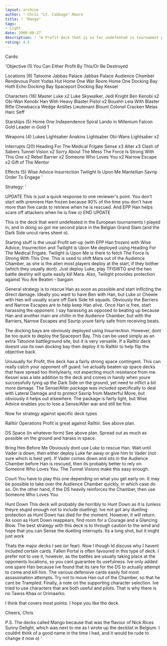 ```yaml
---
layout: archive
author: ! Chris "Lt. Cabbage" Moore
title: ! "Mango"
tags:
- Light
date: 2000-08-27
description: ! "A Profit deck that is so far undefeated in tournament play."
rating: 4.5
---
```

Cards: 

'Objective (1)
You Can Either Profit By This/Or Be Destroyed

Locations (9)
Tatooine Jabbas Palace
Jabbas Palace Audience Chamber
Rendevous Point
Yodas Hut
Home One War Room
Home One Docking Bay
Hoth  Echo Docking Bay
Spaceport Docking Bay
Kessel

Characters (16)
Master Luke x2
Luke Skywalker, Jedi Knight
Ben Kenobi x2
Obi-Wan Kenobi
Han With Heavy Blaster Pistol x2
Boushh
Leia With Blaster Rifle
Chewbacca
Wedge Antilles
Lieutenant Blount
Colonel Cracken
Melas
Harc Seff

Starships (5)
Home One
Independence
Spiral
Lando in Millenium Falcon
Gold Leader in Gold 1

Weapons (4)
Lukes Lightsaber
Anakins Lightsaber
Obi-Wans Lightsaber x2

Interrupts (20)
Heading For The Medical Frigate
Sense x3
Alter x3
Clash of Sabers
Tunnel Vision x2
Sorry About The Mess
The Force Is Strong With This One x2
Rebel Barrier x2
Someone Who Loves You x2
Narrow Escape x2
Gift of The Mentor

Effects (5)
Wise Advice
Insurrection
Twilight Is Upon Me
Mantellian Savrip
Order To Engage
'

Strategy: '

UPDATE This is just a quick response to one reviewer's point.  You don't start with premiere Han frozen because 90% of the time you don't have more than five cards to retrieve when he is rescued.  And EPP Han helps scare off attackers when he is free o) END UPDATE

This is the deck that went undefeated in the European tournaments I played in, and in doing so got me second place in the Belgian Grand Slam (and the Dark Side uncut rares sheet o).

Starting stuff is the usual Profit set-up (with EPP Han frozen) with Wise Advice, Insurrection and Twilight is Upon Me deployed using Heading For The Medical Frigate.	Twilight is Upon Me is there to fetch The Force Is Strong With This One. This is used to shift Mara out of the Audience Chamber, as she is the alien most players deploy at the start, if they bother (which they usually dont).  Just deploy Luke, play TFISWTO and the two battle destiny will quite easily kill Mara.  Also, Twilight provides protection against You Are Beaten - bargain

General strategy is to rescue Han as soon as possible and start inflicting the direct damage.  Ideally you want to have Ben with Han, but Luke or Chewie with Han will usually scare off Dark Side hit squads.	Obviously the Barriers and Narrow Escapes are to help keep Han alive.  Once Han is free, start harassing the opponent.	I say harassing as opposed to beating up because Han and another main are chillin in the Audience Chamber, but with the Barriers, Narrow Escapes and Savrip youre fairly safe from receiving beats.

The docking bays are obviously deployed using Insurrection.  However, dont be too quick to deploy the Spaceport Bay.  This can be used simply as an extra Tatooine battleground site, but it is very versatile.  If a Ralltiir deck doesnt use its own docking bay then deploy it to Ralltiir to help flip the objective back.

Unusually for Profit, this deck has a fairly strong space contingent.  This can really catch your opponent off guard.  Ive actually beaten up space decks that have spread too thinly/early, not expecting much resistance from me.  Kessel was a late addition to the deck and comes in handy when youre successfully tying up the Dark Side on the ground, yet need to inflict a bit more damage.  The Sense/Alter package was included specifically to deal with Lateral Damage and to protect Savrip from Masterful Move, but obviously it helps out elsewhere.  The package is fairly light, but Wise Advice enables you to lose a Sense/Alter war and still be fine.

Now for strategy against specific deck types

Ralltiir Operations  Profit is great against Ralltiir.  See above plan.

DS Space (in whatever form)  See above plan.  Spread out as much as possible on the ground and harass in space.

Bring Him Before Me  Obviously dont use Luke to rescue Han.  Wait until Vader is down, then either deploy Luke far away or give him to Vader (not sure which is best yet).  If Vader comes down and sits in the Audience Chamber before Han is rescued, then its probably better to rely on Someone Who Loves You. The Tunnel Visions make this easy enough.

Court	You have to play this one depending on what you get early on.  It may be possible to take over the Audience Chamber quickly, in which case do so.  On the other hand, if the DS heavily reinforces the Chamber, then use Someone Who Loves You.

Hunt Down This deck will probably die horribly to Hunt Down as it is (unless theyre stupid enough not to include duelling).  Ive not got any duelling protection as Hunt Down has died for the moment.  However, it will return.  As soon as Hunt Down reappears, find room for a Courage and a Glancing Blow.  The best strategy with this deck is to through caution to the wind and hope that you can Sense the duelling interrupts.  Its a long shot, but it might just work

Thats the major decks I see (or fear).	Now I though Id discuss why I havent included certain cards.  Fallen Portal is often favoured in this type of deck.  I prefer not to use it, however, as the battles are usually taking place at the opponents locations, so you cant guarantee its usefulness.  Ive only added one spare Han because Ive found that its rare for the DS to actually attempt to come and kill him.  The various defensive cards easily foil most assassination attempts.  Try not to move Han out of the Chamber, so that he cant be Trampled.	Finally, a note on the supporting character selection.	Ive tried to use characters that are both useful and pilots.  That is why there is no Tawss Khaa or Orimaarko.

I think that covers most points.  I hope you like the deck.

Cheers,
	Chris

P.S.  The decks called Mango because that was the flavour of Nick Rices Sunny Delight, which was next to me as I wrote up the decklist in Belgium.  I couldnt think of a good name in the time I had, and it would be rude to change it now o)
'